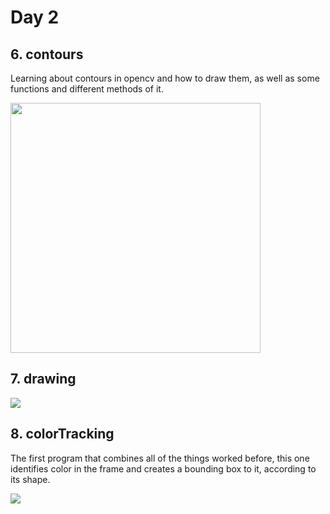 # Day 2

## 6. contours

Learning about contours in opencv and how to draw them, as well as some functions and different methods of it.

<img src="https://user-images.githubusercontent.com/62145703/184465845-b7f92b70-436a-494d-bafe-2c243c677f45.png" width = 400/>

## 7. drawing

<img src="https://user-images.githubusercontent.com/62145703/184465907-6303dd17-c1f2-4be5-94fa-413634017937.gif"/>

## 8. colorTracking

The first program that combines all of the things worked before, this one identifies color in the frame and creates a bounding box to it, according to its shape.

<img src="https://user-images.githubusercontent.com/62145703/184465962-515c5367-acb4-4b5c-9645-56193aae7688.gif"/>



